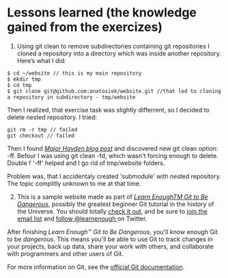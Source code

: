 # Lessons learned (the knowledge gained from the exercizes)

1. Using git clean to remove subdirectories containing git repositories
I cloned a repository into a directory which was inside another repository. Here’s what I did:
~~~~
$ cd ~/website // this is my main repository
$ mkdir tmp 
$ cd tmp
$ git clone git@github.com:anatosiek/website.git //that led to cloning a repository in subdirectory - tmp/website
~~~~
Then I realized, that exercise task was slightly differrent, so I decided to delete nested repository. I tried:
~~~~
git rm -r tmp // failed
git checkout // failed
~~~~
Then I found [*Major Hayden blog post*](https://major.io/2012/10/24/using-git-clean-to-remove-subdirectories-containing-git-repositories/) and discovered new git clean option: -ff. Befour I was using git clean -fd, which wasn't forcing enough to delete. Double f '-ff' helped and I go rid of tmp/website folders.

Problem was, that I accidentaly created 'submodule' with nested repository. The topic complitly unknown to me at that time.



2. This is a sample website made as part of [*Learn EnoughTM Git to Be Dangerous*](http://learnenough.com/git-tutorial), possibly the greatest beginner Git tutorial in the history of the Universe. You should totally [ check it out](http://learnenough.com/git-tutorial), and be sure to [join the email list](http://learnenough.com/#email_list) and [follow @learnenough ](http://twitter.com/learnenough) on Twitter.

After finishing *Learn Enough™ Git to Be Dangerous*, you'll know enough Git to be *dangerous*. This means you'll be able to use Git to track changes in your projects, back up data, share your work with others, and collaborate with programmers and other users of Git.

For more information on Git, see the
[official Git documentation](https://git-scm.com/).